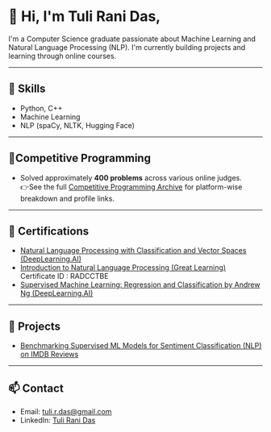 # 👋 Hi, I'm Tuli Rani Das,

I'm a Computer Science graduate passionate about Machine Learning and Natural Language Processing (NLP). I'm currently building projects and learning through online courses.

---

## 🚀 Skills
- Python, C++
- Machine Learning
- NLP (spaCy, NLTK, Hugging Face)
---

## 🧮Competitive Programming
- Solved approximately **400 problems** across various online judges.  
👉See the full [Competitive Programming Archive](https://github.com/TuliDas/Competitive-Programming-Archive#readme) for platform-wise breakdown and profile links.

---

## 📜 Certifications
- [Natural Language Processing with Classification and Vector Spaces (DeepLearning.AI)](https://coursera.org/share/cac0ab78092ed93a622a2d9d0dd60322)
- [Introduction to Natural Language Processing (Great Learning)](https://www.mygreatlearning.com/certificate/RADCCTBE)
  Certificate ID : RADCCTBE
- [Supervised Machine Learning: Regression and Classification by Andrew Ng (DeepLearning.AI)](https://coursera.org/share/8034a86edf8993ffc98dba0283670cf3)
  
---

## 📂 Projects
- [Benchmarking Supervised ML Models for Sentiment Classification (NLP) on IMDB Reviews](https://github.com/TuliDas/Benchmarking-Supervised-ML-Models-for-Sentiment-Classification-NLP-on-IMDB-Reviews)
---

## 📫 Contact
- Email: tuli.r.das@gmail.com 
- LinkedIn: [Tuli Rani Das](https://www.linkedin.com/in/tuli-rani-das-a41a762ab/?trk=opento_sprofile_topcard)
